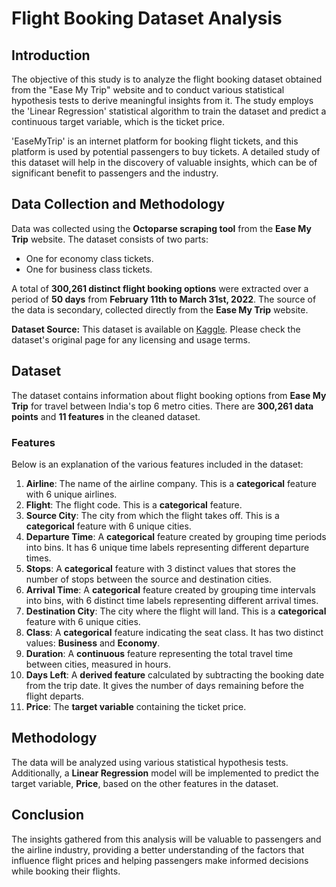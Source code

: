 # Flight Booking Dataset Analysis

## Introduction

The objective of this study is to analyze the flight booking dataset obtained from the "Ease My Trip" website and to conduct various statistical hypothesis tests to derive meaningful insights from it. The study employs the 'Linear Regression' statistical algorithm to train the dataset and predict a continuous target variable, which is the ticket price. 

'EaseMyTrip' is an internet platform for booking flight tickets, and this platform is used by potential passengers to buy tickets. A detailed study of this dataset will help in the discovery of valuable insights, which can be of significant benefit to passengers and the industry.

## Data Collection and Methodology

Data was collected using the **Octoparse scraping tool** from the **Ease My Trip** website. The dataset consists of two parts:
- One for economy class tickets.
- One for business class tickets.

A total of **300,261 distinct flight booking options** were extracted over a period of **50 days** from **February 11th to March 31st, 2022**. The source of the data is secondary, collected directly from the **Ease My Trip** website.

**Dataset Source:** This dataset is available on [Kaggle](https://www.kaggle.com/datasets/shubhambathwal/flight-price-prediction). Please check the dataset's original page for any licensing and usage terms.

## Dataset

The dataset contains information about flight booking options from **Ease My Trip** for travel between India's top 6 metro cities. There are **300,261 data points** and **11 features** in the cleaned dataset.

### Features

Below is an explanation of the various features included in the dataset:

1. **Airline**: The name of the airline company. This is a **categorical** feature with 6 unique airlines.
2. **Flight**: The flight code. This is a **categorical** feature.
3. **Source City**: The city from which the flight takes off. This is a **categorical** feature with 6 unique cities.
4. **Departure Time**: A **categorical** feature created by grouping time periods into bins. It has 6 unique time labels representing different departure times.
5. **Stops**: A **categorical** feature with 3 distinct values that stores the number of stops between the source and destination cities.
6. **Arrival Time**: A **categorical** feature created by grouping time intervals into bins, with 6 distinct time labels representing different arrival times.
7. **Destination City**: The city where the flight will land. This is a **categorical** feature with 6 unique cities.
8. **Class**: A **categorical** feature indicating the seat class. It has two distinct values: **Business** and **Economy**.
9. **Duration**: A **continuous** feature representing the total travel time between cities, measured in hours.
10. **Days Left**: A **derived feature** calculated by subtracting the booking date from the trip date. It gives the number of days remaining before the flight departs.
11. **Price**: The **target variable** containing the ticket price.

## Methodology

The data will be analyzed using various statistical hypothesis tests. Additionally, a **Linear Regression** model will be implemented to predict the target variable, **Price**, based on the other features in the dataset.

## Conclusion

The insights gathered from this analysis will be valuable to passengers and the airline industry, providing a better understanding of the factors that influence flight prices and helping passengers make informed decisions while booking their flights.


